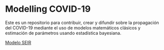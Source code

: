 # Modelling COVID-19
Este es un repositorio para contribuir, crear y difundir sobre la propagación del COVID-19 mediante el uso de modelos matemáticos clásicos y estimación de parámetros usando estadística bayesiana.

[Modelo SEIR](./Cuadernos/SEIR.ipynb)
